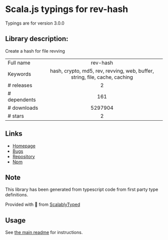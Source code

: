 
# Scala.js typings for rev-hash

Typings are for version 3.0.0

## Library description:
Create a hash for file revving

|                    |                 |
| ------------------ | :-------------: |
| Full name          | rev-hash |
| Keywords           | hash, crypto, md5, rev, revving, web, buffer, string, file, cache, caching |
| # releases         | 2 |
| # dependents       | 161 |
| # downloads        | 5297904 |
| # stars            | 2 |

## Links
- [Homepage](https://github.com/sindresorhus/rev-hash#readme)
- [Bugs](https://github.com/sindresorhus/rev-hash/issues)
- [Repository](https://github.com/sindresorhus/rev-hash)
- [Npm](https://www.npmjs.com/package/rev-hash)
    


## Note
This library has been generated from typescript code from first party type definitions.

Provided with :purple_heart: from [ScalablyTyped](https://github.com/oyvindberg/ScalablyTyped)

## Usage
See [the main readme](../../readme.md) for instructions.


